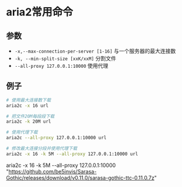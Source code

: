 # aria2常用命令

## 参数

+ `-x,--max-connection-per-server [1-16]` 与一个服务器的最大连接数
+ `-k, --min-split-size [xxK/xxM]` 分割文件
+ `--all-proxy 127.0.0.1:10000` 使用代理


## 例子
```bash
# 使用最大连接数下载
aria2c -x 16 url

# 把文件20M每段段下载
aria2c -k 20M url

# 使用代理下载
aria2c --all-proxy 127.0.0.1:10000 url

# 修改最大连接分段并使用代理下载
aria2c -x 16 -k 5M --all-proxy 127.0.0.1:10000 url

```

aria2c -x 16 -k 5M --all-proxy 127.0.0.1:10000 "https://github.com/be5invis/Sarasa-Gothic/releases/download/v0.11.0/sarasa-gothic-ttc-0.11.0.7z"
